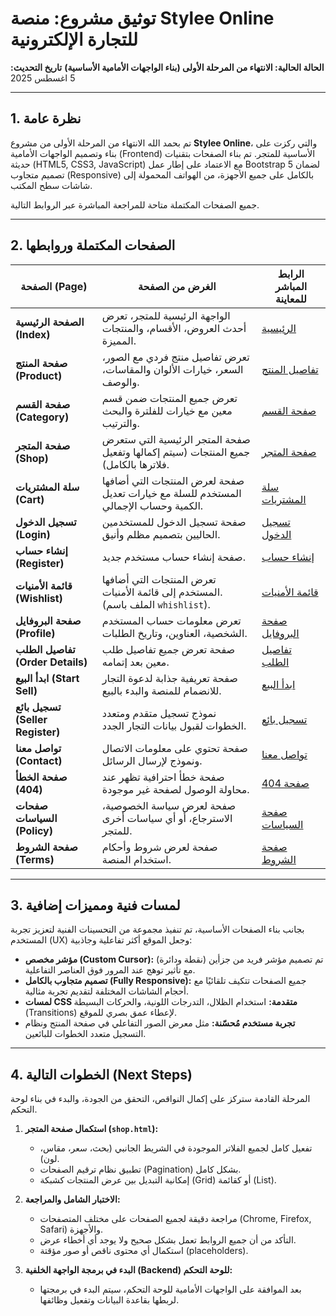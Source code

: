 # توثيق مشروع: منصة Stylee Online للتجارة الإلكترونية
**الحالة الحالية: الانتهاء من المرحلة الأولى (بناء الواجهات الأمامية الأساسية)**
**تاريخ التحديث:** 5 اغسطس 2025

---

## 1. نظرة عامة

تم بحمد الله الانتهاء من المرحلة الأولى من مشروع **Stylee Online**، والتي ركزت على بناء وتصميم الواجهات الأمامية (Frontend) الأساسية للمتجر. تم بناء الصفحات بتقنيات حديثة (HTML5, CSS3, JavaScript) مع الاعتماد على إطار عمل Bootstrap 5 لضمان تصميم متجاوب (Responsive) بالكامل على جميع الأجهزة، من الهواتف المحمولة إلى شاشات سطح المكتب.

جميع الصفحات المكتملة متاحة للمراجعة المباشرة عبر الروابط التالية.

---

## 2. الصفحات المكتملة وروابطها

| الصفحة (Page)                   | الغرض من الصفحة                                                                        | الرابط المباشر للمعاينة                                                               |
| ------------------------------- | -------------------------------------------------------------------------------------- | --------------------------------------------------------------------------------- |
| **الصفحة الرئيسية (Index)**         | الواجهة الرئيسية للمتجر، تعرض أحدث العروض، الأقسام، والمنتجات المميزة.                    | [الرئيسية](https://eltaron.github.io/styleeonline/index.html)                       |
| **صفحة المنتج (Product)**           | تعرض تفاصيل منتج فردي مع الصور، السعر، خيارات الألوان والمقاسات، والوصف.                    | [تفاصيل المنتج](https://eltaron.github.io/styleeonline/product.html)                   |
| **صفحة القسم (Category)**         | تعرض جميع المنتجات ضمن قسم معين مع خيارات للفلترة والبحث والترتيب.                           | [صفحة القسم](https://eltaron.github.io/styleeonline/category.html)                     |
| **صفحة المتجر (Shop)**           | صفحة المتجر الرئيسية التي ستعرض جميع المنتجات (سيتم إكمالها وتفعيل فلاترها بالكامل).    | [صفحة المتجر](https://eltaron.github.io/styleeonline/shop.html)                       |
| **سلة المشتريات (Cart)**         | صفحة لعرض المنتجات التي أضافها المستخدم للسلة مع خيارات تعديل الكمية وحساب الإجمالي.    | [سلة المشتريات](https://eltaron.github.io/styleeonline/cart.html)                 |
| **تسجيل الدخول (Login)**         | صفحة تسجيل الدخول للمستخدمين الحاليين بتصميم مظلم وأنيق.                             | [تسجيل الدخول](https://eltaron.github.io/styleeonline/login.html)                    |
| **إنشاء حساب (Register)**          | صفحة إنشاء حساب مستخدم جديد.                                                         | [إنشاء حساب](https://eltaron.github.io/styleeonline/register.html)                 |
| **قائمة الأمنيات (Wishlist)**      | تعرض المنتجات التي أضافها المستخدم إلى قائمة الأمنيات. (الملف باسم `whishlist`).        | [قائمة الأمنيات](https://eltaron.github.io/styleeonline/whishlist.html)                |
| **صفحة البروفايل (Profile)**      | تعرض معلومات حساب المستخدم الشخصية، العناوين، وتاريخ الطلبات.                      | [صفحة البروفايل](https://eltaron.github.io/styleeonline/profile.html)               |
| **تفاصيل الطلب (Order Details)** | صفحة تعرض جميع تفاصيل طلب معين بعد إتمامه.                                          | [تفاصيل الطلب](https://eltaron.github.io/styleeonline/order_details.html)        |
| **ابدأ البيع (Start Sell)**         | صفحة تعريفية جذابة لدعوة التجار للانضمام للمنصة والبدء بالبيع.                       | [ابدأ البيع](https://eltaron.github.io/styleeonline/startsell.html)                |
| **تسجيل بائع (Seller Register)**  | نموذج تسجيل متقدم ومتعدد الخطوات لقبول بيانات التجار الجدد.                         | [تسجيل بائع](https://eltaron.github.io/styleeonline/sellerRegister.html)          |
| **تواصل معنا (Contact)**          | صفحة تحتوي على معلومات الاتصال ونموذج لإرسال الرسائل.                                  | [تواصل معنا](https://eltaron.github.io/styleeonline/contact.html)                   |
| **صفحة الخطأ (404)**             | صفحة خطأ احترافية تظهر عند محاولة الوصول لصفحة غير موجودة.                              | [صفحة 404](https://eltaron.github.io/styleeonline/404.html)                        |
| **صفحات السياسات (Policy)**      | صفحة لعرض سياسة الخصوصية، الاسترجاع، أو أي سياسات أخرى للمتجر.                          | [صفحة السياسات](https://eltaron.github.io/styleeonline/policy.html)                     |
| **صفحة الشروط (Terms)**          | صفحة لعرض شروط وأحكام استخدام المنصة.                                                    | [صفحة الشروط](https://eltaron.github.io/styleeonline/terms.html)                    |

---

## 3. لمسات فنية ومميزات إضافية

بجانب بناء الصفحات الأساسية، تم تنفيذ مجموعة من التحسينات الفنية لتعزيز تجربة المستخدم (UX) وجعل الموقع أكثر تفاعلية وجاذبية:

-   **مؤشر مخصص (Custom Cursor):** تم تصميم مؤشر فريد من جزأين (نقطة ودائرة) مع تأثير توهج عند المرور فوق العناصر التفاعلية.
-   **تصميم متجاوب بالكامل (Fully Responsive):** جميع الصفحات تتكيف تلقائيًا مع أحجام الشاشات المختلفة لتقديم تجربة مثالية.
-   **لمسات CSS متقدمة:** استخدام الظلال، التدرجات اللونية، والحركات البسيطة (Transitions) لإعطاء عمق بصري للموقع.
-   **تجربة مستخدم مُحسّنة:** مثل معرض الصور التفاعلي في صفحة المنتج ونظام التسجيل متعدد الخطوات للبائعين.

---

## 4. الخطوات التالية (Next Steps)

المرحلة القادمة ستركز على إكمال النواقص، التحقق من الجودة، والبدء في بناء لوحة التحكم.



1.  **استكمال صفحة المتجر (`shop.html`):**
    -   تفعيل كامل لجميع الفلاتر الموجودة في الشريط الجانبي (بحث، سعر، مقاس، لون).
    -   تطبيق نظام ترقيم الصفحات (Pagination) بشكل كامل.
    -   إمكانية التبديل بين عرض المنتجات كشبكة (Grid) أو كقائمة (List).

2.  **الاختبار الشامل والمراجعة:**
    -   مراجعة دقيقة لجميع الصفحات على مختلف المتصفحات (Chrome, Firefox, Safari) والأجهزة.
    -   التأكد من أن جميع الروابط تعمل بشكل صحيح ولا يوجد أي أخطاء عرض.
    -   استكمال أي محتوى ناقص أو صور مؤقتة (placeholders).


3.  **البدء في برمجة الواجهة الخلفية (Backend) للوحة التحكم:**
    -   بعد الموافقة على الواجهات الأمامية للوحة التحكم، سيتم البدء في برمجتها لربطها بقاعدة البيانات وتفعيل وظائفها.
